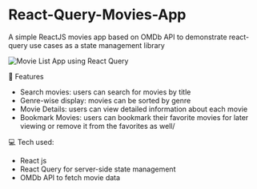 # React-Query-Movies-App
A simple ReactJS movies app based on OMDb API to demonstrate react-query use cases as a state management library

![Movie List App using React Query](https://github.com/bharat28112000/Movie_Query_App/assets/59726935/fde5a157-58ff-4923-a28a-de06d1b22ec7)

 🍿 Features 

- Search movies: users can search for movies by title
- Genre-wise display: movies can be sorted by genre
- Movie Details: users can view detailed information about each movie
- Bookmark Movies: users can bookmark their favorite movies for later viewing or remove it from the favorites as well/



💻 Tech used:
- React js
- React Query for server-side state management
- OMDb API to fetch movie data

